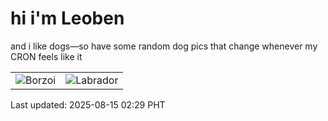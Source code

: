 # hi i'm Leoben

and i like dogs—so have some random dog pics that change whenever my CRON feels like it

|  |  |
|--------|----------|
| ![Borzoi](https://random-dog-vercel.vercel.app/api/random-borzoi?v=1755196164) | ![Labrador](https://random-dog-vercel.vercel.app/api/random-labrador?v=1755196164) |

Last updated: 2025-08-15 02:29 PHT
